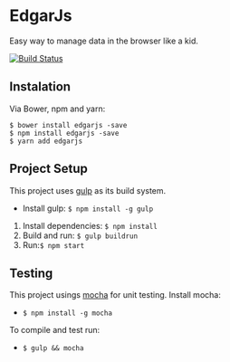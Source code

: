 # EdgarJs

Easy way to manage data in the browser like a kid.

[![Build Status](https://travis-ci.org/DiogenesPolanco/EdgarJs.svg?branch=master)](https://travis-ci.org/DiogenesPolanco/EdgarJs)

 
 
## Instalation
Via Bower, npm  and yarn:

    $ bower install edgarjs -save
    $ npm install edgarjs -save
    $ yarn add edgarjs


## Project Setup

This project uses [gulp](http://gulpjs.com/) as its build system. 

- Install gulp: `$ npm install -g gulp`

1. Install dependencies: `$ npm install`
2. Build and run: `$ gulp buildrun`
3. Run:`$ npm start`

## Testing

This project usings [mocha](http://visionmedia.github.io/mocha/) for unit testing. Install mocha:

- `$ npm install -g mocha`

To compile and test run:

-  `$ gulp && mocha`
 
